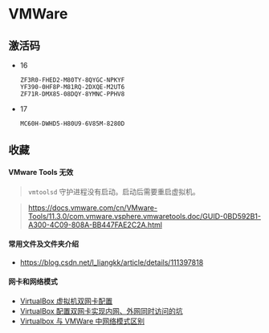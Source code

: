# VMWare

## 激活码

-   16
    ```
    ZF3R0-FHED2-M80TY-8QYGC-NPKYF
    YF390-0HF8P-M81RQ-2DXQE-M2UT6
    ZF71R-DMX85-08DQY-8YMNC-PPHV8
    ```
-   17
    ```
    MC60H-DWHD5-H80U9-6V85M-8280D
    ```

## 收藏

#### VMware Tools 无效

> `vmtoolsd` 守护进程没有启动。启动后需要重启虚拟机。

> https://docs.vmware.com/cn/VMware-Tools/11.3.0/com.vmware.vsphere.vmwaretools.doc/GUID-0BD592B1-A300-4C09-808A-BB447FAE2C2A.html

#### 常用文件及文件夹介绍

-   https://blog.csdn.net/l_liangkk/article/details/111397818

#### 网卡和网络模式

-   [VirtualBox 虚拟机双网卡配置](https://blog.csdn.net/sinat_38816924/article/details/107831886)
-   [VirtualBox 配置双网卡实现内网、外网同时访问的坑](https://www.jianshu.com/p/733259da1398)
-   [Virtualbox 与 VMWare 中网络模式区别](https://blog.csdn.net/lyjshen/article/details/69367245)
